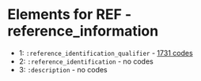 # Elements for REF - reference_information
* 1: `:reference_identification_qualifier` - [1731 codes](../elements/REF_1.md)
* 2: `:reference_identification` - no codes
* 3: `:description` - no codes
